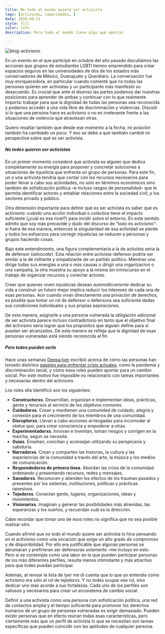 ```yaml
---
title: No todo el mundo quiere ser activista
tags: [activismo, capacidades, ]
date: 2020-08-21
style: fill
color: info
description: Pero todo el mundo tiene algo qué aportar.

---
```


![blog-activismo](https://alex-writes-something.github.io/pictures/blog-activismo.jpeg)



En un evento en el que participé en octubre del año pasado discutíamos las acciones que grupos de estudiantes LGBTI hemos emprendido para crear espacios seguros en las universidades de dos de los estados más conservadores de México, Guanajuato y Querétaro. La conversación fue muy enriquecedora, en particular cuando comenté que no todas las personas quieren ser activistas y un participante más manifestó su desacuerdo. Es crucial que ante el disenso las partes podamos dar nuestras posiciones para aprender de ambas y  continuar con lo que realmente importa: trabajar para que la dignidad de todas las personas sea reconocida y podamos acceder a una vida libre de discriminación y violencias. Discutir si lo que una persona hace es activismo o no es irrelevante frente a las situaciones de violencia que atraviesan otras.

Quiero resaltar también que desde ese momento a la fecha, mi posición también ha cambiado un poco. Y eso se debe a que también cambié mi perspectiva sobre qué es ser activista. 

##### No todes quieren ser activistas

En un primer momento consideré que activista es alguien que dedica completamente su energía para proponer y concretar soluciones a situaciones de injusticia que enfrenta un grupo de personas. Para este fin, un o una activista tendría que contar con los recursos necesarios para poder llevar a cabo sus actividades, no sólo en términos económicos sino también de sofisticación política –e incluso rasgos de personalidad– que le permita identificar actores y entablar relaciones entre la sociedad civil, y los sectores privado y público.

Otra dimensión importante para definir qué es ser activista es saber qué es activismo: cuándo una acción individual o colectiva tiene  el impacto suficiente (¿cuál es ese nivel?) para incidir sobre el entorno. En este sentido admito que soy más precavide y dudo del discurso de "todo es activismo": si fuera de esa manera, entonces la singularidad de esa actividad se pierde y todos los esfuerzos  para corregir injusticias se reducen a personas y grupos haciendo cosas.

Bajo este entendimiento, una figura complementaria a la de activista sería la de defensor (*advocate*). Esta relación entre activista-defensor podría ser similar a la de militante y  simpatizante de un partido político. Mientras una dirige todas sus energías a una o más causas o dirigir una organizacion o una campaña, la otra muestra su apoyo a la misma sin inmiscuirse en el trabajo de organizar recursos y conectar actores.  

Creer que quienes viven injusticias desean *automáticamente* dedicar su vida a construir un futuro mejor implica reducir los intereses de cada una de esas personas. Aún cuando vivan directamente una privación de derechos, es posible que tomar un rol de defensor o defensora sea suficiente dadas sus condiciones individuales y sus propias aspiraciones.

De esta manera, asignarle a una persona vulnerada la obligación adicional de ser activista parece incluso contradictorio en tanto que el objetivo final del activismo sería lograr que los propósitos que alguien define para sí puedan ser alcanzados. De esta manera se refleja que la dignidad de esas personas vulneradas está siendo reconocida al fin.

##### Pero todes *pueden* serlo

Hace unas semanas [Deepa Iyer](https://twitter.com/dviyer) escribió acerca de cómo las personas han tomado distintos [papeles para enfrentar crisis actuales](https://medium.com/@dviyer/mapping-our-social-change-roles-in-times-of-crisis-8bbe71a8ab01), como la pandemia y discriminación racial, y cómo esos roles pueden aportar para un cambio social. Por este motivo fue imposible no relacionarlo con tareas importantes y necesarias dentro del activismo.

Los roles ella identificó son los siguientes:

* **Constructorxs**. Desarrollan, organizan e implementan ideas, prácticas, gente y recursos al servicio de los objetivos comunes.
* **Cuidadorxs**. Crean y mantienen una comunidad de cuidado, alegría y conexión para el crecimiento de los miembros de una comunidad.
* **Disruptorxs**. Llevan a cabo acciones arriesgadas para incomodar al *status quo*, para crear consciencia y empoderar a otras.
* **Experimentadorxs**. Innovan e inventan, toman riesgos y corrigen en la marcha, según se necesite.
* **Guías**. Enseñan, concilian y aconsejan utilizando su perspicacia y sabiduría. 
* **Narradorxs**. Crean y comparten las historias, la cultura y las  experiencias de la comunidad a través del arte, la música y los medios de comunicación.
* **Respondedorxs de primera línea**. Abordan las crisis de la comunidad ordenando y presentando recursos, redes y mensajes.
* **Sanadorxs**. Reconocen y atienden los efectos de los traumas pasados y presentes  por los sistemas, instituciones, políticas y prácticas opresivos.
* **Tejedorxs**. Conectan gente, lugares, organizaciones, ideas y movimientos.
* **Visionarixs**. Imaginan y generar las posibilidades más atrevidas, las esperanzas y los sueños, y recuerdan cuál es la dirección.

Cabe recordar que tomar uno de esos roles no significa que no sea posible realizar otro. 

Cuando afirmé que no todo el mundo quiere ser activista lo hice pensando en el activismo como una vocación que exige un alto grado de compromiso y de disponibilidad. Por ello era justificable que algunas personas se abrumaran y prefirieran ser defensoras solamente –me incluyo en esto. Pero si se contempla como una labor en la que pueden participar personas de los más diferentes perfiles, resulta menos intimidante y más atractivo para que todes puedan participar.

Además, al revisar la lista de Iyer me di cuenta que lo que yo entendía como activismo era sólo el rol de tejedorxs. Y no todes ocupar ese rol, sino dedicar uno más acorde a sus fortalezas. Cada uno de los perfiles son valiosos y necesarios para crear un ecosistema de cambio social.

Definir a una activista como una persona con sofisticación política, una red de contactos amplia y el tiempo suficiente para promover los derechos humanos de un grupo de personas vulneradas es exigir demasiado. Pueden existir personas que en efecto reúnan todas esas características, pero ciertamente más que un perfil de activista lo que se necesitan son tareas específicas que pueden coincidir con las aptitudes de cualquier persona. 